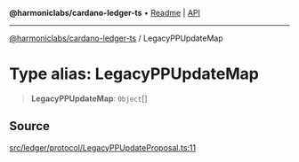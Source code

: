 **@harmoniclabs/cardano-ledger-ts** • [Readme](../Introduction) \| [API](../globals)

***

[@harmoniclabs/cardano-ledger-ts](../Introduction) / LegacyPPUpdateMap

# Type alias: LegacyPPUpdateMap

> **LegacyPPUpdateMap**: `Object`[]

## Source

[src/ledger/protocol/LegacyPPUpdateProposal.ts:11](https://github.com/HarmonicLabs/cardano-ledger-ts/blob/d1659b0/src/ledger/protocol/LegacyPPUpdateProposal.ts#L11)
